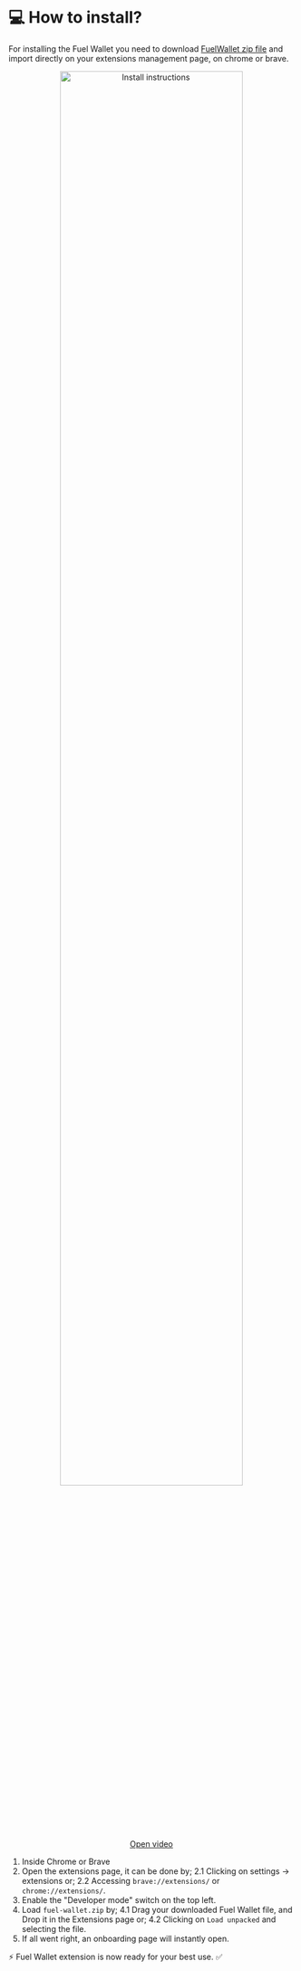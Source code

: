 # 💻 How to install?

For installing the Fuel Wallet you need to download [FuelWallet zip file](https://fuels-wallet.vercel.app/preview/fuel-wallet.zip) and import directly on your extensions management page, on chrome or brave.

<p align="center">
<img src="./assets/install-extension.gif" alt="Install instructions" width="80%">
<br/>
<a href="https://user-images.githubusercontent.com/3941923/196786368-8accd2a0-e7b6-4ae2-a6e6-dace918b3266.mp4">Open video</a>
</p>

1. Inside Chrome or Brave
2. Open the extensions page, it can be done by;
   2.1 Clicking on settings -> extensions or;
   2.2 Accessing `brave://extensions/` or `chrome://extensions/`.
3. Enable the "Developer mode" switch on the top left.
4. Load `fuel-wallet.zip` by;
   4.1 Drag your downloaded Fuel Wallet file, and Drop it in the Extensions page or;
   4.2 Clicking on `Load unpacked` and selecting the file.
5. If all went right, an onboarding page will instantly open.

⚡️ Fuel Wallet extension is now ready for your best use. ✅
